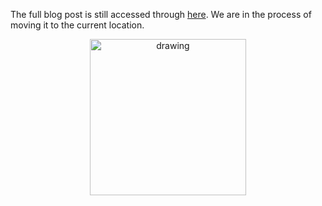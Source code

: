 The full blog post is still accessed through [here](https://www.1onepsilon.com/single-post/2018/05/26/%E2%80%9CWatts%E2%80%9D-Grade-Got-To-Do-With-It). We are in the process of moving it to the current location.

<center>
 <img class = "blog-inline-image" src="https://es-app.com/assets/aXX32f.jpg" alt="drawing" width="250px"/>
</center> 